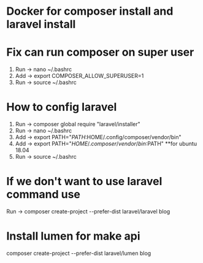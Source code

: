 # Docker for composer install and laravel install

# Fix can run composer on super user
  1. Run -> nano ~/.bashrc
  2. Add -> export COMPOSER_ALLOW_SUPERUSER=1
  3. Run -> source ~/.bashrc
  
# How to config laravel
  1. Run -> composer global require "laravel/installer"
  2. Run -> nano ~/.bashrc
  3. Add -> export PATH="$PATH:$HOME/.config/composer/vendor/bin"
  4. Add -> export PATH="$HOME/.composer/vendor/bin:$PATH" **for ubuntu 18.04
  5. Run -> source ~/.bashrc

# If we don't want to use laravel command use
  Run -> composer create-project --prefer-dist laravel/laravel blog

# Install lumen for make api
  composer create-project --prefer-dist laravel/lumen blog
  
